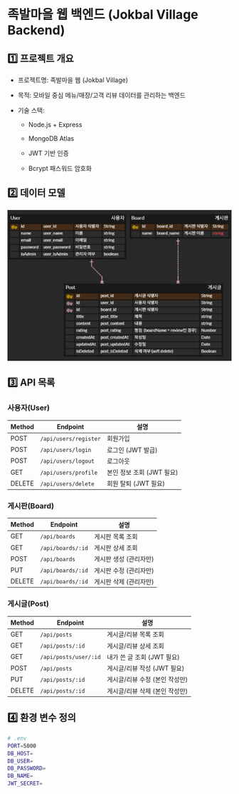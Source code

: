 # 족발마을 웹 백엔드 (Jokbal Village Backend)

## 1️⃣ **프로젝트 개요**

- 프로젝트명: 족발마을 웹 (Jokbal Village)

- 목적: 모바일 중심 메뉴/매장/고객 리뷰 데이터를 관리하는 백엔드

- 기술 스택:

  - Node.js + Express

  - MongoDB Atlas

  - JWT 기반 인증

  - Bcrypt 패스워드 암호화

## 2️⃣ **데이터 모델**
![alt text](ERD.png)

## 3️⃣ **API 목록**

### 사용자(User)
| Method | Endpoint           | 설명 |
|--------|------------------|------|
| POST   | `/api/users/register` | 회원가입 |
| POST   | `/api/users/login`    | 로그인 (JWT 발급) |
| POST   | `/api/users/logout`   | 로그아웃 |
| GET    | `/api/users/profile`  | 본인 정보 조회 (JWT 필요) |
| DELETE    | `/api/users/delete`  | 회원 탈퇴 (JWT 필요) |

### 게시판(Board)
| Method | Endpoint           | 설명 |
|--------|------------------|------|
| GET    | `/api/boards`         | 게시판 목록 조회 |
| GET    | `/api/boards/:id`     | 게시판 상세 조회 |
| POST   | `/api/boards`         | 게시판 생성 (관리자만) |
| PUT    | `/api/boards/:id`     | 게시판 수정 (관리자만) |
| DELETE | `/api/boards/:id`     | 게시판 삭제 (관리자만) |

### 게시글(Post)
| Method | Endpoint               | 설명 |
|--------|----------------------|------|
| GET    | `/api/posts`          | 게시글/리뷰 목록 조회 |
| GET    | `/api/posts/:id`      | 게시글/리뷰 상세 조회 |
| GET    | `/api/posts/user/:id` | 내가 쓴 글 조회 (JWT 필요) |
| POST   | `/api/posts`          | 게시글/리뷰 작성 (JWT 필요) |
| PUT    | `/api/posts/:id`      | 게시글/리뷰 수정 (본인 작성만) |
| DELETE | `/api/posts/:id`      | 게시글/리뷰 삭제 (본인 작성만) |


## 4️⃣ **환경 변수 정의**
```bash
# .env
PORT=5000
DB_HOST=
DB_USER=
DB_PASSWORD=
DB_NAME=
JWT_SECRET=
```